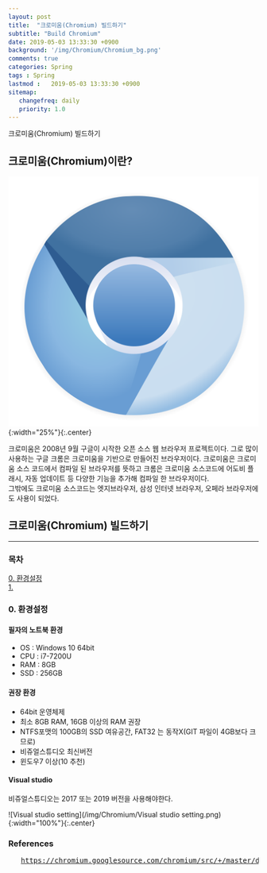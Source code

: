 ```yaml
---
layout: post
title:  "크로미움(Chromium) 빌드하기"
subtitle: "Build Chromium"
date: 2019-05-03 13:33:30 +0900
background: '/img/Chromium/Chromium_bg.png'
comments: true
categories: Spring
tags : Spring
lastmod :   2019-05-03 13:33:30 +0900
sitemap:
   changefreq: daily
   priority: 1.0
---
```


<div class="contentTitle">
크로미움(Chromium) 빌드하기
</div>


## 크로미움(Chromium)이란?

![Chromium logo](/img/Chromium/Chromium_logo.png){:width="25%"}{:.center}

크로미움은 2008년 9월 구글이 시작한 오픈 소스 웹 브라우저 프로젝트이다. 그로
많이 사용하는 구글 크롬은 크로미움을 기반으로 만들어진 브라우저이다.
크로미움은 크로미움 소스 코드에서 컴파일 된 브라우저를 뜻하고 크롬은 크로미움 소스코드에 어도비 플래시, 자동 업데이트 등 다양한 기능을 추가해 컴파일 한 브라우저이다.  
그밖에도 크로미움 소스코드는 엣지브라우저, 삼성 인터넷 브라우저, 오페라 브라우저에도 사용이 되었다.

## 크로미움(Chromium) 빌드하기

<hr>

### 목차

<a href="#no0">0. 환경설정</a><br>
<a href="#no1">1. </a><br>


<h3 id="no0">0. 환경설정</h3>

#### 필자의 노트북 환경

- OS : Windows 10 64bit
- CPU : i7-7200U
- RAM : 8GB
- SSD : 256GB


#### 권장 환경

- 64bit 운영체제
- 최소 8GB RAM, 16GB 이상의 RAM 권장
- NTFS포맷의 100GB의 SSD 여유공간, FAT32 는 동작X(GIT 파일이 4GB보다 크므로)
- 비쥬얼스튜디오 최신버전
- 윈도우7 이상(10 추천)

#### Visual studio
비쥬얼스튜디오는 2017 또는 2019 버전을 사용해야한다.

![Visual studio setting](/img/Chromium/Visual studio setting.png){:width="100%"}{:.center}


### References

<pre>
   <a href="https://chromium.googlesource.com/chromium/src/+/master/docs/windows_build_instructions.md">https://chromium.googlesource.com/chromium/src/+/master/docs/windows_build_instructions.md</a>
</pre>